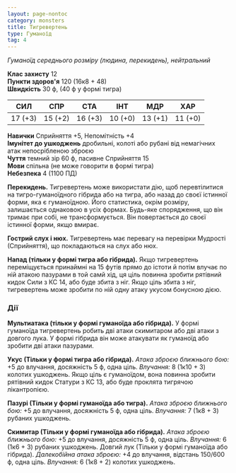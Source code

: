 ```yaml
---
layout: page-nontoc
category: monsters
title: Тигревертень
type: Гуманоїд
tag: 4
---
```


_Гуманоїд середнього розміру (людина, перекидень), нейтральний_

**Клас захисту** 12    
**Пункти здоров'я** 120 (16к8 + 48)    
**Швидкість** 30 ф, (40 ф у формі тигра)

| СИЛ     | СПР     | СТА     | ІНТ     | МДР     | ХАР     |
| ------- | ------- | ------- | ------- | ------- | ------- |
| 17 (+3) | 15 (+2) | 16 (+3) | 10 (+0) | 13 (+1) | 11 (+0) |

**Навички** Сприйняття +5, Непомітність +4    
**Імунітет до ушкоджень** дробильні, колоті або рубані від немагічних атак непосрібленою зброєю    
**Чуття** темний зір 60 ф, пасивне Сприйняття 15    
**Мови** спільна (не може говорити в формі тигра)    
**Небезпека** 4 (1100 ПД)

**Перекидень.** Тигревертень може використати дію, щоб перевтілитися на тигро-гуманоїдного гібрида або на тигра, або назад до своєї істинної форми, яка є гуманоїдною. Його статистика, окрім розміру, залишається однаковою в усіх формах. Будь-яке спорядження, що він тримає при собі, не трансформується. Він повертається до своєї істинної форми, якщо вмирає.    

**Гострий слух і нюх.** Тигревертень має перевагу на перевірки Мудрості (Сприйняття), що покладаються на слух або нюх.    

**Напад (тільки у формі тигра або гібрида).** Якщо тигревертень переміщується принаймні на 15 футів прямо до істоти й потім влучає по ній атакою пазурами в той самй хід, ця ціль повинна зробити рятівний кидок Сили з КС 14, або буде збита з ніг. Якщо ціль збита з ніг, тигревертень може зробити по ній одну атаку укусом бонусною дією.

### Дії
**Мультиатака (тільки у формі гуманоїда або гібрида).** У формі гуманоїда тигревертень робить дві атаки скимитаром або дві атаки з довгого лука. У формі гібрида він може атакувати як гуманоїд або зробити дві атаки пазурами.    

**Укус (Тільки у формі тигра або гібрида).** _Атака зброєю ближнього бою:_ +5 до влучання, досяжність 5 ф, одна ціль. _Влучання:_ 8 (1к10 + 3) колотих ушкоджень. Якщо ціль є гуманоїдом, вона повинна зробити рятівний кидок Статури з КС 13, або буде проклята тигрячою лікантропією.    

**Пазурі (Тільки у формі гуманоїда або тигра).** _Атака зброєю ближнього бою:_ +5 до влучання, досяжність 5 ф, одна ціль. _Влучання:_ 7 (1к8 + 3) рубаних ушкоджень.    

**Скимитар (Тільки у формі гуманоїда або гібрида).** _Атака зброєю ближнього бою:_ +5 до влучання, досяжність 5 ф, одна ціль. _Влучання:_ 6 (1к6 + 3) рубаних ушкоджень. Довгий лук (Тільки у формі гуманоїда або гібрида). _Далекобійна атака зброєю:_ +4 до влучання, відстань 150/600 ф, одна ціль. _Влучання:_ 6 (1к8 + 2) колотих ушкоджень.
